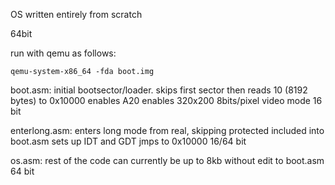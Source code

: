 OS written entirely from scratch

64bit

run with qemu as follows:

    qemu-system-x86_64 -fda boot.img

boot.asm: initial bootsector/loader.
    skips first sector then reads 10 (8192 bytes) to 0x10000
    enables A20
    enables 320x200 8bits/pixel video mode
    16 bit

enterlong.asm: enters long mode from real, skipping protected
    included into boot.asm
    sets up IDT and GDT
    jmps to 0x10000
    16/64 bit

os.asm: rest of the code
    can currently be up to 8kb without edit to boot.asm
    64 bit
